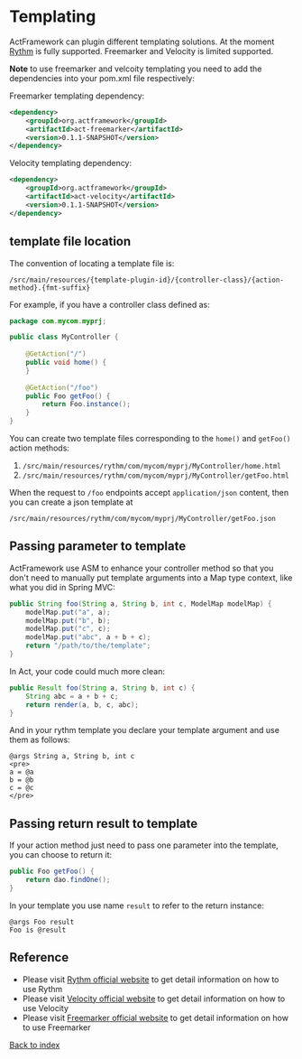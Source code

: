 # Templating

ActFramework can plugin different templating solutions. At the moment [Rythm](http://rythmengine.org) is fully supported. Freemarker and Velocity is limited supported.

**Note** to use freemarker and velcoity templating you need to add the dependencies into your pom.xml file respectively:

Freemarker templating dependency:

```xml
<dependency>
    <groupId>org.actframework</groupId>
    <artifactId>act-freemarker</artifactId>
    <version>0.1.1-SNAPSHOT</version>
</dependency>
```

Velocity templating dependency:

```xml
<dependency>
    <groupId>org.actframework</groupId>
    <artifactId>act-velocity</artifactId>
    <version>0.1.1-SNAPSHOT</version>
</dependency>
```

## <a name="location"></a>template file location

The convention of locating a template file is:

```
/src/main/resources/{template-plugin-id}/{controller-class}/{action-method}.{fmt-suffix}
```

For example, if you have a controller class defined as:

```java
package com.mycom.myprj;

public class MyController {
    
    @GetAction("/")
    public void home() {
    }
    
    @GetAction("/foo")
    public Foo getFoo() {
        return Foo.instance();
    }
}
``` 

You can create two template files corresponding to the `home()` and `getFoo()` action methods:

1. `/src/main/resources/rythm/com/mycom/myprj/MyController/home.html`
1. `/src/main/resources/rythm/com/mycom/myprj/MyController/getFoo.html`

When the request to `/foo` endpoints accept `application/json` content, then you can create a json template at 

```
/src/main/resources/rythm/com/mycom/myprj/MyController/getFoo.json
``` 

## Passing parameter to template

ActFramework use ASM to enhance your controller method so that you don't need to manually put template arguments into a Map type context, like what you did in Spring MVC:

```java
public String foo(String a, String b, int c, ModelMap modelMap) {
    modelMap.put("a", a);
    modelMap.put("b", b);
    modelMap.put("c", c);
    modelMap.put("abc", a + b + c);
    return "/path/to/the/template";
}
```

In Act, your code could much more clean:

```java
public Result foo(String a, String b, int c) {
    String abc = a + b + c;
    return render(a, b, c, abc);
}
```

And in your rythm template you declare your template argument and use them as follows:

```
@args String a, String b, int c
<pre>
a = @a
b = @b
c = @c
</pre>
```

## Passing return result to template

If your action method just need to pass one parameter into the template, you can choose to return it:

```java
public Foo getFoo() {
    return dao.findOne();
}
```

In your template you use name `result` to refer to the return instance:

```
@args Foo result
Foo is @result
```

## Reference

* Please visit [Rythm official website](http://rythmengine.org) to get detail information on how to use Rythm
* Please visit [Velocity official website](http://velocity.apache.org) to get detail information on how to use Velocity
* Please visit [Freemarker official website](http://freemarker.incubator.apache.org/) to get detail information on how to use Freemarker

[Back to index](index.md)
